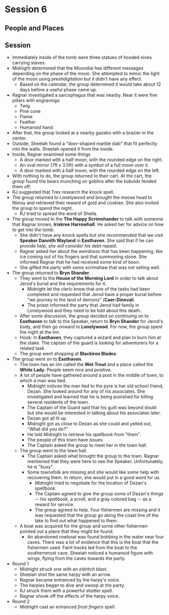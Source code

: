 # Session 6
## People and Places
## Session
* Immediately inside of the tomb were three statues of hooded elves carrying staves.
* Midnight determined that the Moondial has different messages depending on the phase of the moon. She attempted to mimic the light of the moon using _prestidigitation_ but it didn't have any effect.
	* Based on the calendar, the group determined it would take about 12 days before a useful phase came up.
* Ragnar investigated a sarcophagus that was nearby. Near it were five pillars with engravings:
	* Twig
	* Pine cone
	* Flame
	* Feather
	* Humanoid hand
* After that, the group looked at a nearby gazebo with a brazier in the center.
* Outside, Sheelah found a "door-shaped marble slab" that fit perfectly into the walls. Sheelah opened it from the inside.
* Inside, Ragnar examined some things
	* A door marked with a half moon, with the rounded edge on the right.
	* An oval mirror (7ft x 3.5ft) with a symbol of a full moon over it.
	* A door marked with a half moon, with the rounded edge on the left.
* With nothing to do, the group returned to their cart. At the cart, the group found the bears munching on goblins after the kobolds fended them off.
* RJ suggested that Trex research the _knock_ spell.
* The group returned to Lonelywood and brought the moose head to Nimsy and retrieved their reward of gold and cookies. She also invited the group to spend the night.
	* RJ tried to spread the word of Sheila.
* The group moved to the **The Happy Scrimshander** to talk with someone that Ragnar knows, **Iriskree Harrowhall**. He asked her for advice on how to get into the tomb.
	* She didn't have any _knock_ spells but she recommended that we visit **Speaker Dannith Wayland** in **Easthaven**. She said that if he can provide help, _she will consider his debt repaid_.
	* Ragnar asked her about the _weirdness_ that has been happening, like ice coming out of his fingers and that summoning stone. She informed Ragnar that he had received some kind of boon.
	* She gifted the party with some scrimshaw that was not selling well.
* The group returned to **Bryn Shander**.
	* They went to the **House of the Morning Lord** in order to talk about Jerod's burial and the requirements for it.
		* Midnight let the cleric know that one of the tasks had been completed and requested that Jerod have a proper burial before "we journey to the land of demons" (**Caer-Dineval**)
		* The priest informed the party that Jerod had family in Lonelywood and they need to be told about this death.
	* After some discussion, the group decided on continuing on to **Easthaven** to talk to the Speaker, return to **Bryn Shander** for Jerod's body, and then go onward to **Lonelywood**. For now, the group spent the night at the inn.
	* Hook: In **Easthaven**, they captured a wizard and plan to burn him at the stake. The captain of the guard is looking for adventurers for a related task.
	* The group went shopping at **Blackiron Blades**.
* The group went on to **Easthaven**.
	* The town has an inn called the **Wet Trout** and a place called the **White Lady**. People seem nice and positive.
	* A lot of people have gathered around a post in the middle of town, to which a man was tied.
		* Midnight notices the man tied to the pyre is her old school friend, Dezan. She looked around for any of his associates. She investigated and learned that he is being punished for killing several residents of the town.
		* The Captain of the Guard said that his guilt was beyond doubt but she would be interested in talking about his associates later.
		* Dezan got all lit up.
		* Midnight got as close to Dezan as she could and yelled out, "What did you do?"
		* He told Midnight to retrieve his spellbook from "them".
		* The people of this town have _issues_.
		* The Captain asked the group to meet her in the town hall.
	* The group went to the town hall.
		* The Captain asked what brought the group to the town. Ragnar mentioned that they were here to see the Speaker. Unfortunately, he is "busy".
		* Some townsfolk are missing and she would like some help with recovering them. In return, she would put in a good word for us.
			* Midnight tried to negotiate for the location of Dezan's spellbook.
			* The Captain agreed to give the group some of Dezan's things -- his spellbook, a scroll, and a gray colored bag -- as a reward for service.
			* The group agreed to help. Four fishermen are missing and it was requested that the group go along the coast line of the lake to find out what happened to them.
	* A boat was acquired for the group and some other fishermen pointed out a place that they might be found.
		* An abandoned rowboat was found bobbing in the water near four caves. There was a lot of evidence that this is the boat that the fishermen used. Faint tracks led from the boat to the southernmost cave. Sheelah noticed a humanoid figure with wings, flying from the caves towards the party.
* Round 1
	* Midnight struck one with an _eldritch blast_.
	* Sheelah shot the same harpy with an arrow.
	* Ragnar became entranced by the harpy's voice.
	* The harpies began to dive and swoop at the party.
	* RJ struck them with a powerful _shatter_ spell.
	* Ragnar shook off the effects of the harpy voice.
* Round 2
	* Midnight cast an enhanced _frost fingers_ spell.
<!--stackedit_data:
eyJoaXN0b3J5IjpbLTEyNTM4Njk1MCwyMTM2MzYxMjQyLC0yMT
I0ODA0MDM3LDE4Mjc3NDAxNjksLTI1MDU5NDQ2NiwtMTcyMTQ4
MjYyMCwtMTIyOTYwNTg5NSwtMjEwMzMxMzcsODY4NzI1MzQyLC
0yMDI5NjQ4Mjg5LDE4MTQyNDIxNTYsLTExNjY4NjYwNCwtNTM3
NTAwMTc2LC0xMjc1NDQzNTg0LC0xMjU4ODEzMTA5LC0xMDIzOD
Y3MDMwLDE3MDg2OTI3MzcsLTEzODAwMzQ2ODFdfQ==
-->